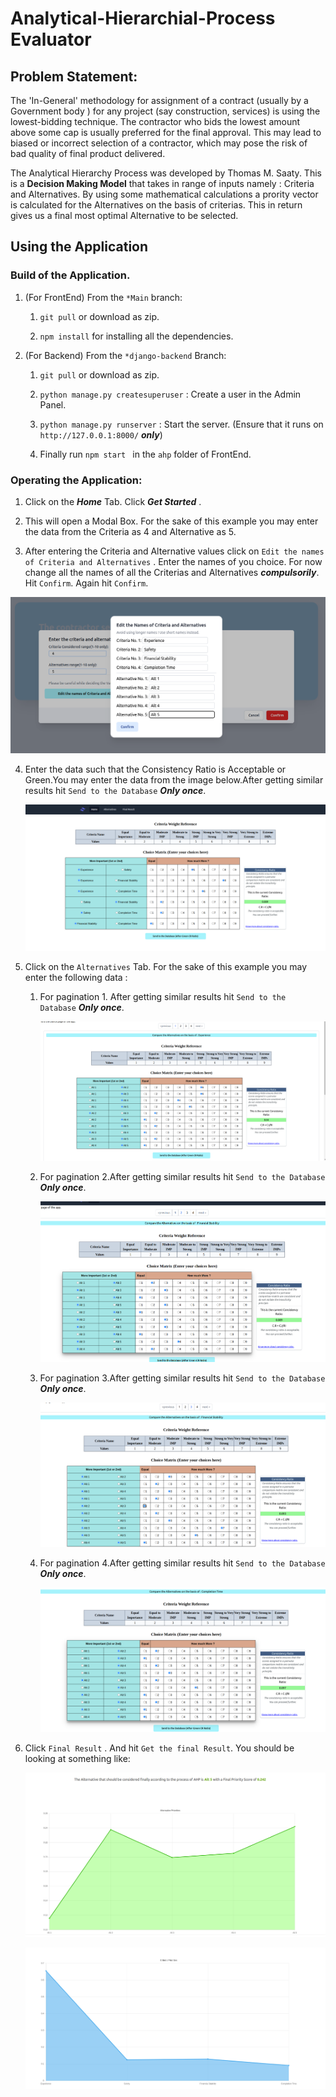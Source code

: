 # Analytical-Hierarchial-Process Evaluator

## Problem Statement:

The 'In-General' methodology for assignment of a contract (usually by a Government body ) for any project (say construction, services) is using the lowest-bidding technique. The contractor who bids the lowest amount above some cap is usually preferred for the final approval. This may lead to biased or incorrect selection of a contractor, which may pose the risk of bad quality of final product delivered.  

The Analytical Hierarchy Process was developed by Thomas M. Saaty. This is a **Decision Making Model** that takes in range of inputs namely : Criteria and Alternatives. By using some mathematical calculations a prority vector is calculated for the Alternatives on the basis of criterias. This in return gives us a final most optimal Alternative to be selected.

## Using the Application

### Build of the Application.


1. (For FrontEnd) From the `*Main` branch:

   1. `git pull`  or download as zip.

   2. `npm install` for installing all the dependencies.

2. (For Backend) From the ` *django-backend ` Branch:
   
    1. `git pull` or download as zip.
    
    2. `python manage.py createsuperuser` : Create a user in the Admin Panel.
    
    3. `python manage.py runserver` : Start the server. (Ensure that it runs on `http://127.0.0.1:8000/` ***only***)
    
    4. Finally run `npm start ` in the `ahp` folder of FrontEnd.
    

### Operating the Application:

1. Click on the ***Home*** Tab. Click ***Get Started*** .

2. This will open a Modal Box. For the sake of this example you may enter the data from the Criteria as 4 and Alternative as 5.
   

3. After entering the Criteria and Alternative values click on `Edit the names of Criteria and Alternatives` . Enter the names of you choice. For now change all the names of all the Criterias and Alternatives ***compulsorily***. Hit `Confirm`. Again hit `Confirm`.

![Intro](ahp/src/images/Image1.png)

4. Enter the data such that the Consistency Ratio is Acceptable or Green.You may enter the data from the image below.After getting similar results hit `Send to the Database` ***Only once***.
   
   ![Criteria Image](ahp/src/images/Image2.png)

5. Click on the `Alternatives` Tab. For the sake of this example you may enter the following data : 
 
   1. For pagination 1. After getting similar results hit `Send to the Database` ***Only once***.
   
      ![Alt Image 1](ahp/src/images/Image3.png)
  
   2. For pagination 2.After getting similar results hit `Send to the Database` ***Only once***.
       
      ![Alt Image 2](ahp/src/images/Image4.png)
      
   3. For pagination 3.After getting similar results hit `Send to the Database` ***Only once***.
     
      ![Alt Image 3](ahp/src/images/Image5.png)
  
   4. For pagination 4.After getting similar results hit `Send to the Database` ***Only once***.
   
      ![Alt Image 4](ahp/src/images/Image6.png)
  
 6. Click `Final Result` . And hit `Get the final Result`. You should be looking at something like:
 
      ![Final Result Image 1](ahp/src/images/Image7.png)
      
      ![Final Result Image 2](ahp/src/images/Image8.png)

